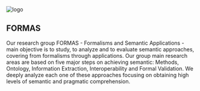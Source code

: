 <picture> 
 <img src="http://formas.ufba.br/uploads/Untitled-3.png" alt="logo">
</picture>

## FORMAS
Our research group FORMAS - Formalisms and Semantic Applications - main objective is to study, to analyze and to evaluate semantic approaches, covering from formalisms through applications. Our group main research areas are based on five major steps on achieving semantic: Methods, Ontology, Information Extraction, Interoperability and Formal Validation. We deeply analyze each one of these approaches focusing on obtaining high levels of semantic and pragmatic comprehension. 

<!--

**Here are some ideas to get you started:**

🙋‍♀️ A short introduction - what is your organization all about?
🌈 Contribution guidelines - how can the community get involved?
👩‍💻 Useful resources - where can the community find your docs? Is there anything else the community should know?
🍿 Fun facts - what does your team eat for breakfast?
🧙 Remember, you can do mighty things with the power of [Markdown](https://docs.github.com/github/writing-on-github/getting-started-with-writing-and-formatting-on-github/basic-writing-and-formatting-syntax)
-->
